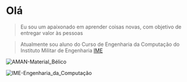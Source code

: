 # Olá

> Eu sou um apaixonado em aprender coisas novas, com objetivo de entregar valor às pessoas

> Atualmente sou aluno do Curso de Engenharia da Computação do Instituto Militar de Engenharia [IME](http://www.ime.eb.mil.br/pt/)

![AMAN-Material_Bélico](https://img.shields.io/badge/AMAN-Material_Bélico-lightgrey)

![IME-Engenharia_da_Computação](https://img.shields.io/badge/IME-Engenharia_da_Computação-lightgrey)
